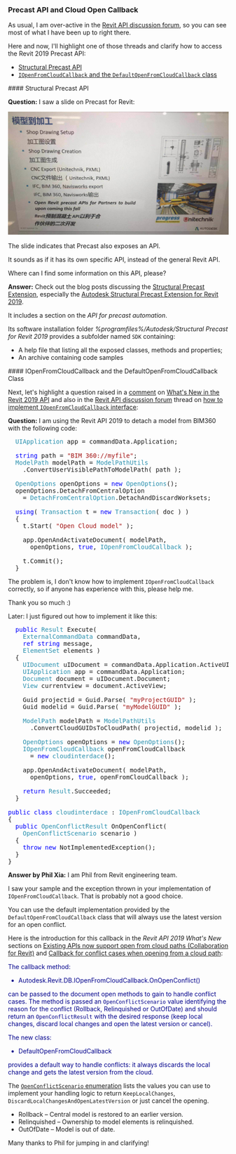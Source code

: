 <head>
<meta http-equiv="Content-Type" content="text/html; charset=utf-8">
<link rel="stylesheet" type="text/css" href="bc.css">
<script src="https://cdn.rawgit.com/google/code-prettify/master/loader/run_prettify.js" type="text/javascript"></script>
<script src="https://cdn.rawgit.com/google/code-prettify/master/loader/run_prettify.js" type="text/javascript"></script>

</head>

<!---

- precast api
  [Q] I saw a slide on Precast for Revit. The slide also indicates the Precast also exposes an API.
  Could you direct where the API document is? It sounds as if it has its own specific API, instead of general Revit API.
  [A] here is a blog post discussing the Autodesk Structural Precast Extension for Revit 2019, including a section on the API for precast automation:
  https://blogs.autodesk.com/revit/2018/05/09/new-structural-precast-extension-for-revit-2019/
  img/precast_api_slide.jpg

- https://thebuildingcoder.typepad.com/blog/2018/04/whats-new-in-the-revit-2019-api.html#comment-4464470775

- https://forums.autodesk.com/t5/revit-api-forum/how-to-implement-iopenfromcloudcallback-interface/m-p/8794693#M38829

twitter:

 the #RevitAPI @AutodeskForge @AutodeskRevit #bim #DynamoBim #ForgeDevCon 

As usual, I am over-active in the Revit API discussion forum, so you can see most of what I have been up to right there.
Here and now, I'll highlight one of those threads and clarify how to access the Revit 2019 Precast API
&ndash; Structural Precast API
&ndash; <code>IOpenFromCloudCallback</code> and the <code>DefaultOpenFromCloudCallback</code> class...

linkedin:

#bim #DynamoBim #ForgeDevCon #Revit #API #IFC #SDK #AI #VisualStudio #Autodesk #AEC #adsk

-->

### Precast API and Cloud Open Callback

As usual, I am over-active in 
the [Revit API discussion forum](http://forums.autodesk.com/t5/revit-api-forum/bd-p/160), so
you can see most of what I have been up to right there.

Here and now, I'll highlight one of those threads and clarify how to access the Revit 2019 Precast API:

- [Structural Precast API](#2) 
- [`IOpenFromCloudCallback` and the `DefaultOpenFromCloudCallback` class](#3) 


####<a name="2"></a> Structural Precast API

**Question:** I saw a slide on Precast for Revit:

<center>
<img src="img/precast_api_slide.jpg" alt="Precast API slide" width="720">
</center>

The slide indicates that Precast also exposes an API.

It sounds as if it has its own specific API, instead of the general Revit API.

Where can I find some information on this API, please?

**Answer:** Check out the blog posts discussing
the [Structural Precast Extension](https://blogs.autodesk.com/revit/tag/structural-precast-extension), especially 
the [Autodesk Structural Precast Extension for Revit 2019](https://blogs.autodesk.com/revit/2018/05/09/new-structural-precast-extension-for-revit-2019).

It includes a section on the *API for precast automation*.

Its software installation folder *%programfiles%/Autodesk/Structural Precast for Revit 2019* provides a subfolder named `SDK` containing:

- A help file that listing all the exposed classes, methods and properties;
- An archive containing code samples

 
####<a name="3"></a> IOpenFromCloudCallback and the DefaultOpenFromCloudCallback Class

Next, let's highlight a question raised in
a [comment](https://thebuildingcoder.typepad.com/blog/2018/04/whats-new-in-the-revit-2019-api.html#comment-4464470775)
on [What's New in the Revit 2019 API](https://thebuildingcoder.typepad.com/blog/2018/04/whats-new-in-the-revit-2019-api.html) and
also in 
the [Revit API discussion forum](http://forums.autodesk.com/t5/revit-api-forum/bd-p/160) thread
on [how to implement `IOpenFromCloudCallback` interface](https://forums.autodesk.com/t5/revit-api-forum/how-to-implement-iopenfromcloudcallback-interface/m-p/8794693):

**Question:** I am using the Revit API 2019 to detach a model from BIM360 with the following code: 

<pre class="code">
&nbsp;&nbsp;<span style="color:#2b91af;">UIApplication</span>&nbsp;app&nbsp;=&nbsp;commandData.Application;
 
&nbsp;&nbsp;<span style="color:blue;">string</span>&nbsp;path&nbsp;=&nbsp;<span style="color:#a31515;">&quot;BIM&nbsp;360://myfile&quot;</span>;
&nbsp;&nbsp;<span style="color:#2b91af;">ModelPath</span>&nbsp;modelPath&nbsp;=&nbsp;<span style="color:#2b91af;">ModelPathUtils</span>
&nbsp;&nbsp;&nbsp;&nbsp;.ConvertUserVisiblePathToModelPath(&nbsp;path&nbsp;);
 
&nbsp;&nbsp;<span style="color:#2b91af;">OpenOptions</span>&nbsp;openOptions&nbsp;=&nbsp;<span style="color:blue;">new</span>&nbsp;<span style="color:#2b91af;">OpenOptions</span>();
&nbsp;&nbsp;openOptions.DetachFromCentralOption&nbsp;
&nbsp;&nbsp;&nbsp;&nbsp;=&nbsp;<span style="color:#2b91af;">DetachFromCentralOption</span>.DetachAndDiscardWorksets;
 
&nbsp;&nbsp;<span style="color:blue;">using</span>(&nbsp;<span style="color:#2b91af;">Transaction</span>&nbsp;t&nbsp;=&nbsp;<span style="color:blue;">new</span>&nbsp;<span style="color:#2b91af;">Transaction</span>(&nbsp;doc&nbsp;)&nbsp;)
&nbsp;&nbsp;{
&nbsp;&nbsp;&nbsp;&nbsp;t.Start(&nbsp;<span style="color:#a31515;">&quot;Open&nbsp;Cloud&nbsp;model&quot;</span>&nbsp;);
 
&nbsp;&nbsp;&nbsp;&nbsp;app.OpenAndActivateDocument(&nbsp;modelPath,&nbsp;
&nbsp;&nbsp;&nbsp;&nbsp;&nbsp;&nbsp;openOptions,&nbsp;<span style="color:blue;">true</span>,&nbsp;<span style="color:#2b91af;">IOpenFromCloudCallback</span>&nbsp;);
 
&nbsp;&nbsp;&nbsp;&nbsp;t.Commit();
&nbsp;&nbsp;}
</pre>

The problem is, I don't know how to implement `IOpenFromCloudCallback` correctly, so if anyone has experience with this, please help me. 

Thank you so much :)

Later: I just figured out how to implement it like this:

<pre class="code">
&nbsp;&nbsp;<span style="color:blue;">public</span>&nbsp;<span style="color:#2b91af;">Result</span>&nbsp;Execute(&nbsp;
&nbsp;&nbsp;&nbsp;&nbsp;<span style="color:#2b91af;">ExternalCommandData</span>&nbsp;commandData,&nbsp;
&nbsp;&nbsp;&nbsp;&nbsp;<span style="color:blue;">ref</span>&nbsp;<span style="color:blue;">string</span>&nbsp;message,&nbsp;
&nbsp;&nbsp;&nbsp;&nbsp;<span style="color:#2b91af;">ElementSet</span>&nbsp;elements&nbsp;)
&nbsp;&nbsp;{
&nbsp;&nbsp;&nbsp;&nbsp;<span style="color:#2b91af;">UIDocument</span>&nbsp;uIDocument&nbsp;=&nbsp;commandData.Application.ActiveUIDocument;
&nbsp;&nbsp;&nbsp;&nbsp;<span style="color:#2b91af;">UIApplication</span>&nbsp;app&nbsp;=&nbsp;commandData.Application;
&nbsp;&nbsp;&nbsp;&nbsp;<span style="color:#2b91af;">Document</span>&nbsp;document&nbsp;=&nbsp;uIDocument.Document;
&nbsp;&nbsp;&nbsp;&nbsp;<span style="color:#2b91af;">View</span>&nbsp;currentview&nbsp;=&nbsp;document.ActiveView;
 
&nbsp;&nbsp;&nbsp;&nbsp;Guid&nbsp;projectid&nbsp;=&nbsp;Guid.Parse(&nbsp;<span style="color:#a31515;">&quot;myProjectGUID&quot;</span>&nbsp;);
&nbsp;&nbsp;&nbsp;&nbsp;Guid&nbsp;modelid&nbsp;=&nbsp;Guid.Parse(&nbsp;<span style="color:#a31515;">&quot;myModelGUID&quot;</span>&nbsp;);
 
&nbsp;&nbsp;&nbsp;&nbsp;<span style="color:#2b91af;">ModelPath</span>&nbsp;modelPath&nbsp;=&nbsp;<span style="color:#2b91af;">ModelPathUtils</span>
&nbsp;&nbsp;&nbsp;&nbsp;&nbsp;&nbsp;.ConvertCloudGUIDsToCloudPath(&nbsp;projectid,&nbsp;modelid&nbsp;);
 
&nbsp;&nbsp;&nbsp;&nbsp;<span style="color:#2b91af;">OpenOptions</span>&nbsp;openOptions&nbsp;=&nbsp;<span style="color:blue;">new</span>&nbsp;<span style="color:#2b91af;">OpenOptions</span>();
&nbsp;&nbsp;&nbsp;&nbsp;<span style="color:#2b91af;">IOpenFromCloudCallback</span>&nbsp;openFromCloudCallback&nbsp;
&nbsp;&nbsp;&nbsp;&nbsp;&nbsp;&nbsp;=&nbsp;<span style="color:blue;">new</span>&nbsp;<span style="color:#2b91af;">cloudinterdace</span>();
 
&nbsp;&nbsp;&nbsp;&nbsp;app.OpenAndActivateDocument(&nbsp;modelPath,&nbsp;
&nbsp;&nbsp;&nbsp;&nbsp;&nbsp;&nbsp;openOptions,&nbsp;<span style="color:blue;">true</span>,&nbsp;openFromCloudCallback&nbsp;);
 
&nbsp;&nbsp;&nbsp;&nbsp;<span style="color:blue;">return</span>&nbsp;<span style="color:#2b91af;">Result</span>.Succeeded;
&nbsp;&nbsp;}
 
<span style="color:blue;">public</span>&nbsp;<span style="color:blue;">class</span>&nbsp;<span style="color:#2b91af;">cloudinterdace</span>&nbsp;:&nbsp;<span style="color:#2b91af;">IOpenFromCloudCallback</span>
{
&nbsp;&nbsp;<span style="color:blue;">public</span>&nbsp;<span style="color:#2b91af;">OpenConflictResult</span>&nbsp;OnOpenConflict(&nbsp;
&nbsp;&nbsp;&nbsp;&nbsp;<span style="color:#2b91af;">OpenConflictScenario</span>&nbsp;scenario&nbsp;)
&nbsp;&nbsp;{
&nbsp;&nbsp;&nbsp;&nbsp;<span style="color:blue;">throw</span>&nbsp;<span style="color:blue;">new</span>&nbsp;NotImplementedException();
&nbsp;&nbsp;}
}
</pre>

**Answer by Phil Xia:** I am Phil from Revit engineering team.

I saw your sample and the exception thrown in your implementation of `IOpenFromCloudCallback`.
That is probably not a good choice.

You can use the default implementation provided by the `DefaultOpenFromCloudCallback` class that will always use the latest version for an open conflict.

Here is the introduction for this callback in the *Revit API 2019 What's New* sections
on [Existing APIs now support open from cloud paths (Collaboration for Revit)](https://thebuildingcoder.typepad.com/blog/2018/04/whats-new-in-the-revit-2019-api.html#4.1.5)
and [Callback for conflict cases when opening from a cloud path](https://thebuildingcoder.typepad.com/blog/2018/04/whats-new-in-the-revit-2019-api.html#4.1.5.2):

<font color="darkblue">

The callback method:

- Autodesk.Revit.DB.IOpenFromCloudCallback.OnOpenConflict()

can be passed to the document open methods to gain to handle conflict cases.
The method is passed an `OpenConflictScenario` value identifying the reason for the conflict (Rollback, Relinquished or OutOfDate) and should return an `OpenConflictResult` with the desired response (keep local changes, discard local changes and open the latest version or cancel).

The new class:

- DefaultOpenFromCloudCallback

provides a default way to handle conflicts: it always discards the local change and gets the latest version from the cloud.

</font> 

The [`OpenConflictScenario` enumeration](https://www.revitapidocs.com/2019/7db711fa-cfb1-39da-a184-5aaf4230b660.htm) lists the values you can use to implement your handling logic to return `KeepLocalChanges`, `DiscardLocalChangesAndOpenLatestVersion` or just cancel the opening.

- Rollback &ndash; Central model is restored to an earlier version.
- Relinquished &ndash; Ownership to model elements is relinquished.
- OutOfDate &ndash; Model is out of date.

Many thanks to Phil for jumping in and clarifying!

